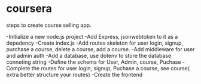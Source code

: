 # coursera
 steps to create course selling app.

-Initialize  a new node.js project
-Add Express, jsonwebtoken to it as a depedency
-Create index.js
-Add routes skeleton for user login, signup, purchase a course, delete a course, add a course.
-Add middleware for user and admin auth
-Add a database, use dotenv to store the database conneting string
-Define the schema for User, Admin, course, Puchase
-Complete the routes for user login, signup, Puchase a course, see course( extra better structure your routes)
-Create the frontend
